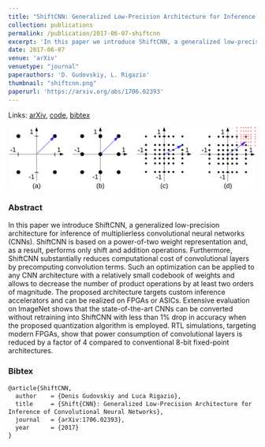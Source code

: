 ```yaml
---
title: "ShiftCNN: Generalized Low-Precision Architecture for Inference of Convolutional Neural Networks"
collection: publications
permalink: /publication/2017-06-07-shiftcnn
excerpt: 'In this paper we introduce ShiftCNN, a generalized low-precision architecture for inference of multiplierless convolutional neural networks (CNNs).'
date: 2017-06-07
venue: 'arXiv'
venuetype: "journal"
paperauthors: 'D. Gudovskiy, L. Rigazio'
thumbnail: "shiftcnn.png"
paperurl: 'https://arxiv.org/abs/1706.02393'
---
```


Links: [arXiv](https://arxiv.org/abs/1706.02393), [code](https://github.com/gudovskiy/ShiftCNN), [bibtex](#bibtex)

![ShiftCNN](/images/shiftcnn.png)

### Abstract
In this paper we introduce ShiftCNN, a generalized low-precision architecture for inference of multiplierless convolutional neural networks (CNNs). ShiftCNN is based on a power-of-two weight representation and, as a result, performs only shift and addition operations. Furthermore, ShiftCNN substantially reduces computational cost of convolutional layers by precomputing convolution terms. Such an optimization can be applied to any CNN architecture with a relatively small codebook of weights and allows to decrease the number of product operations by at least two orders of magnitude. The proposed architecture targets custom inference accelerators and can be realized on FPGAs or ASICs. Extensive evaluation on ImageNet shows that the state-of-the-art CNNs can be converted without retraining into ShiftCNN with less than 1% drop in accuracy when the proposed quantization algorithm is employed. RTL simulations, targeting modern FPGAs, show that power consumption of convolutional layers is reduced by a factor of 4 compared to conventional 8-bit fixed-point architectures.

### Bibtex

```
@article{ShiftCNN,
  author    = {Denis Gudovskiy and Luca Rigazio},
  title     = {Shift{CNN}: Generalized Low-Precision Architecture for Inference of Convolutional Neural Networks},
  journal   = {arXiv:1706.02393},
  year      = {2017}
}
```
